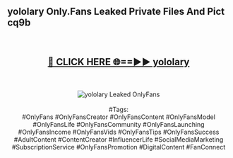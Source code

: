 <h2>yololary Only.Fans Leaked Private Files And Pict cq9b</h2>
<br>
<div align="center">
<h2><a href="https://mediafiles.top/yololary" rel="nofollow">🔴 CLICK HERE 🌐==►► yololary</a></h2>
<br>
<br>
<a href="https://mediafiles.top/yololary" rel="nofollow" data-target="animated-image.originalLink"><img src="https://i.ibb.co.com/WyWwxjT/player-gif2.gif" alt="yololary Leaked OnlyFans" style="max-width: 100%; display: inline-block;" data-target="animated-image.originalImage"></a>
<br><br>
#Tags:
<br>
#OnlyFans #OnlyFansCreator #OnlyFansContent #OnlyFansModel #OnlyFansLife #OnlyFansCommunity #OnlyFansLaunching #OnlyFansIncome #OnlyFansVids #OnlyFansTips #OnlyFansSuccess #AdultContent #ContentCreator #InfluencerLife #SocialMediaMarketing #SubscriptionService #OnlyFansPromotion #DigitalContent #FanConnect
</div>
<br>